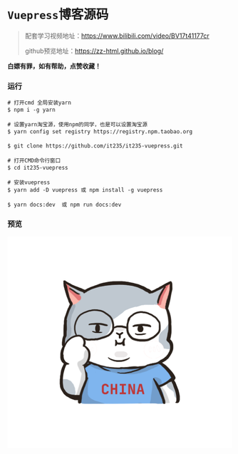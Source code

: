 # `Vuepress`博客源码

> 配套学习视频地址：https://www.bilibili.com/video/BV17t41177cr
>
> github预览地址：https://zz-html.github.io/blog/

**白嫖有罪，如有帮助，点赞收藏！**

### 运行

```
# 打开cmd 全局安装yarn
$ npm i -g yarn

# 设置yarn淘宝源，使用npm的同学，也是可以设置淘宝源
$ yarn config set registry https://registry.npm.taobao.org

$ git clone https://github.com/it235/it235-vuepress.git

# 打开CMD命令行窗口
$ cd it235-vuepress

# 安装vuepress
$ yarn add -D vuepress 或 npm install -g vuepress

$ yarn docs:dev  或 npm run docs:dev
```

### 预览

![1563786698861](./docs/.vuepress/public/avatar.png)
